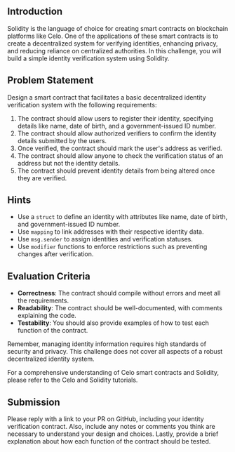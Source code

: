 ## Introduction

Solidity is the language of choice for creating smart contracts on blockchain platforms like Celo. One of the applications of these smart contracts is to create a decentralized system for verifying identities, enhancing privacy, and reducing reliance on centralized authorities. In this challenge, you will build a simple identity verification system using Solidity.

## Problem Statement

Design a smart contract that facilitates a basic decentralized identity verification system with the following requirements:

1. The contract should allow users to register their identity, specifying details like name, date of birth, and a government-issued ID number.
2. The contract should allow authorized verifiers to confirm the identity details submitted by the users.
3. Once verified, the contract should mark the user's address as verified.
4. The contract should allow anyone to check the verification status of an address but not the identity details.
5. The contract should prevent identity details from being altered once they are verified.

## Hints

- Use a `struct` to define an identity with attributes like name, date of birth, and government-issued ID number.
- Use `mapping` to link addresses with their respective identity data.
- Use `msg.sender` to assign identities and verification statuses.
- Use `modifier` functions to enforce restrictions such as preventing changes after verification.

## Evaluation Criteria

- **Correctness**: The contract should compile without errors and meet all the requirements.
- **Readability**: The contract should be well-documented, with comments explaining the code.
- **Testability**: You should also provide examples of how to test each function of the contract.

Remember, managing identity information requires high standards of security and privacy. This challenge does not cover all aspects of a robust decentralized identity system.

For a comprehensive understanding of Celo smart contracts and Solidity, please refer to the Celo and Solidity tutorials.

## Submission

Please reply with a link to your PR on GitHub, including your identity verification contract. Also, include any notes or comments you think are necessary to understand your design and choices. Lastly, provide a brief explanation about how each function of the contract should be tested.
